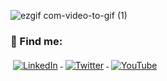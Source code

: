 ![ezgif com-video-to-gif (1)](https://user-images.githubusercontent.com/35567854/88327668-16f9d580-cd49-11ea-8348-0aeac5e6099c.gif)

### 📢 Find me:
<p>
  <a href="https://linkedin.com/in/amirulislamalmamun">
    <img src="https://github.com/shiningflash/blob/master/images/linkedin.svg" alt="LinkedIn" style="vertical-align:top; margin:4px">
  </a>
  
  <a href="http://twitter.com/_shiningflash">
    <img src="https://github.com/shiningflash/blob/master/images/twitter.svg" alt="Twitter" style="vertical-align:top; margin:4px">
  </a>
  
  <a href="/youtube.svg">
    <img src="https://github.com/shiningflash/shiningflash/blob/master/images/youtube.svg" alt="YouTube" style="vertical-align:top; margin:4px">
  </a>
</p>
